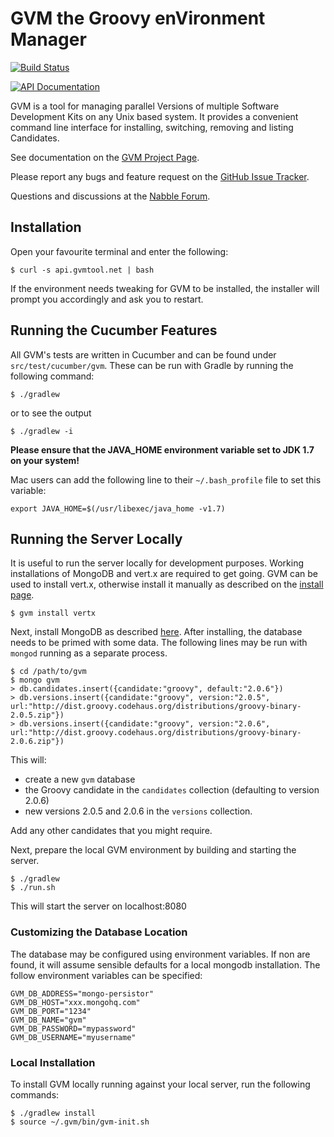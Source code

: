 # GVM the Groovy enVironment Manager

[![Build Status](https://drone.io/github.com/gvmtool/gvm/status.png)](https://drone.io/github.com/gvmtool/gvm/latest)

[![API Documentation](https://s3.amazonaws.com/gvmtool/mashape_small.png)](https://www.mashape.com/marcovermeulen/gvm)

GVM is a tool for managing parallel Versions of multiple Software Development Kits on any Unix based system. It provides a convenient command line interface for installing, switching, removing and listing Candidates.

See documentation on the [GVM Project Page](http://gvmtool.net).

Please report any bugs and feature request on the [GitHub Issue Tracker](https://github.com/gvmtool/gvm/issues).

Questions and discussions at the [Nabble Forum](http://forum.gvmtool.net).

## Installation

Open your favourite terminal and enter the following:

    $ curl -s api.gvmtool.net | bash

If the environment needs tweaking for GVM to be installed, the installer will prompt you accordingly and ask you to restart.

## Running the Cucumber Features

All GVM's tests are written in Cucumber and can be found under `src/test/cucumber/gvm`. These can be run with Gradle by running the following command:

    $ ./gradlew

or to see the output

	$ ./gradlew -i

__Please ensure that the JAVA_HOME environment variable set to JDK 1.7 on your system!__

Mac users can add the following line to their `~/.bash_profile` file to set this variable:

	export JAVA_HOME=$(/usr/libexec/java_home -v1.7)

## Running the Server Locally

It is useful to run the server locally for development purposes. Working installations of MongoDB and vert.x are required to get going. GVM can be used to install vert.x, otherwise install it manually as described on the [install page](http://vertx.io/install.html).

	$ gvm install vertx

Next, install MongoDB as described [here](http://www.mongodb.org/downloads). After installing, the database needs to be primed with some data. The following lines may be run with `mongod` running as a separate process.

	$ cd /path/to/gvm
	$ mongo gvm
	> db.candidates.insert({candidate:"groovy", default:"2.0.6"})
	> db.versions.insert({candidate:"groovy", version:"2.0.5", url:"http://dist.groovy.codehaus.org/distributions/groovy-binary-2.0.5.zip"})
	> db.versions.insert({candidate:"groovy", version:"2.0.6", url:"http://dist.groovy.codehaus.org/distributions/groovy-binary-2.0.6.zip"})

This will:

*   create a new `gvm` database
*   the Groovy candidate in the `candidates` collection (defaulting to version 2.0.6)
*   new versions 2.0.5 and 2.0.6 in the `versions` collection.

Add any other candidates that you might require.

Next, prepare the local GVM environment by building and starting the server.

	$ ./gradlew
	$ ./run.sh

This will start the server on localhost:8080

### Customizing the Database Location

The database may be configured using environment variables. If non are found, it will assume sensible defaults for a local mongodb installation. The follow environment variables can be specified:

    GVM_DB_ADDRESS="mongo-persistor"
    GVM_DB_HOST="xxx.mongohq.com"
    GVM_DB_PORT="1234"
    GVM_DB_NAME="gvm"
    GVM_DB_PASSWORD="mypassword"
    GVM_DB_USERNAME="myusername"

### Local Installation

To install GVM locally running against your local server, run the following commands:

	$ ./gradlew install
	$ source ~/.gvm/bin/gvm-init.sh
